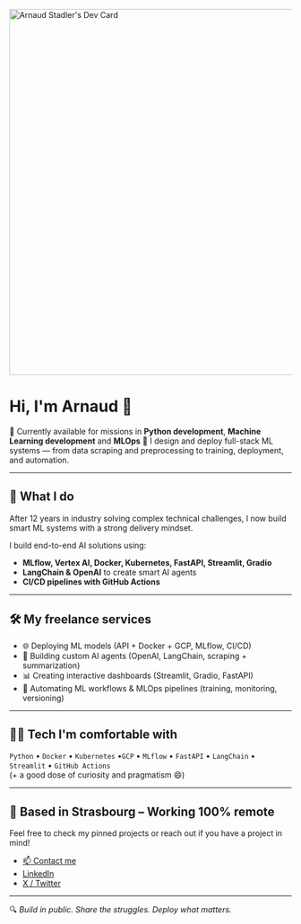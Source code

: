 <a href="https://app.daily.dev/arnaudstdr"><img src="https://api.daily.dev/devcards/v2/M8Bv9CJQ1i8yCi83mjzT4.png?type=wide&r=6vr" width="652" alt="Arnaud Stadler's Dev Card"/></a>

# Hi, I'm Arnaud 👋

🎯 Currently available for missions in **Python development**, **Machine Learning development** and **MLOps**
🚀 I design and deploy full-stack ML systems — from data scraping and preprocessing to training, deployment, and automation.

---

## 🧠 What I do

After 12 years in industry solving complex technical challenges, I now build smart ML systems with a strong delivery mindset.

I build end-to-end AI solutions using:
- **MLflow, Vertex AI, Docker, Kubernetes, FastAPI, Streamlit, Gradio**
- **LangChain & OpenAI** to create smart AI agents
- **CI/CD pipelines with GitHub Actions**

---

## 🛠️ My freelance services

- 🌐 Deploying ML models (API + Docker + GCP, MLflow, CI/CD)
- 🤖 Building custom AI agents (OpenAI, LangChain, scraping + summarization)
- 📊 Creating interactive dashboards (Streamlit, Gradio, FastAPI)
- 🔁 Automating ML workflows & MLOps pipelines (training, monitoring, versioning)

---

## 👨‍💻 Tech I'm comfortable with

`Python` • `Docker` • `Kubernetes` •`GCP` • `MLflow` • `FastAPI` • `LangChain` • `Streamlit` • `GitHub Actions`  
(+ a good dose of curiosity and pragmatism 😄)

---

## 📍 Based in Strasbourg – Working 100% remote

Feel free to check my pinned projects or reach out if you have a project in mind!

- [📫 Contact me](mailto:arnaud.stadler@ikmail.com)
- [LinkedIn](https://www.linkedin.com/in/arnaud-stadler-89a2322ba/)
- [X / Twitter](https://twitter.com/ArnaudS82422)

---

🔍 *Build in public. Share the struggles. Deploy what matters.*
